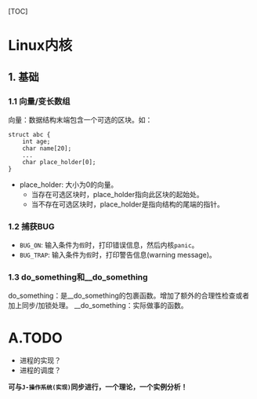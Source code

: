 
[TOC]

# Linux内核

## 1. 基础
### 1.1 向量/变长数组
向量：数据结构末端包含一个可选的区块。如：
```
struct abc {
    int age;
    char name[20];
    ...
    char place_holder[0];
}
```
* place_holder: 大小为0的向量。
    * 当存在可选区块时，place_holder指向此区块的起始处。
    * 当不存在可选区块时，place_holder是指向结构的尾端的指针。
    
### 1.2 捕获BUG
* `BUG_ON`: 输入条件为`假`时，打印错误信息，然后内核`panic`。
* `BUG_TRAP`: 输入条件为`假`时，打印警告信息(warning message)。

### 1.3 do_something和__do_something
do_something：是__do_something的包裹函数。增加了额外的合理性检查或者加上同步/加锁处理。
__do_something：实际做事的函数。


# A.TODO
* 进程的实现？
* 进程的调度？

**可与`J-操作系统(实现)`同步进行，一个理论，一个实例分析！**
